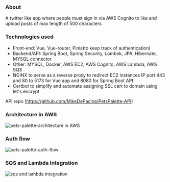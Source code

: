 ### About
A twitter like app where people must sign in via AWS Cognito to like and upload posts of max length of 500 characters

### Technologies used
- Front-end: Vue, Vue-router, Pinia(to keep track of authentication)
- Backend/API: Spring Boot, Spring Security, Lombok, JPA, Hibernate, MYSQL connector
- Other: MYSQL, Docker, AWS EC2, AWS Cognito, AWS Lambda, AWS SQS
- NGINX to serve as a reverse proxy to redirect EC2 instances IP port 443 and 80 to 5173 for Vue app and 8080 for Spring Boot API
- Certbot to simplify and automate assigning SSL cert to domain using let's encrypt

API repo [https://github.com/MikeDePacina/PetsPalette-API]

### Architecture in AWS

  ![pets-palette-architecture in AWS](https://github.com/MikeDePacina/PetsPalette/assets/67354407/8f6a90e0-e963-4d18-b76c-88528277accc)


### Auth flow

![pets-palette-auth-flow](https://github.com/MikeDePacina/PetsPalette/assets/67354407/fde0e936-3211-4ee9-b3a8-18a9132ad80f)

### SQS and Lambda Integration

![sqs and lambda integration](https://github.com/MikeDePacina/PetsPalette/assets/67354407/7046689f-1bb4-4f55-93ae-07ef8486a267)



